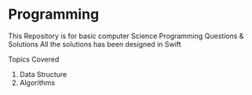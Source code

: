 # Programming
This Repository is for basic computer Science Programming Questions & Solutions
All the solutions has been designed in Swift

Topics Covered

1. Data Structure
2. Algorithms
